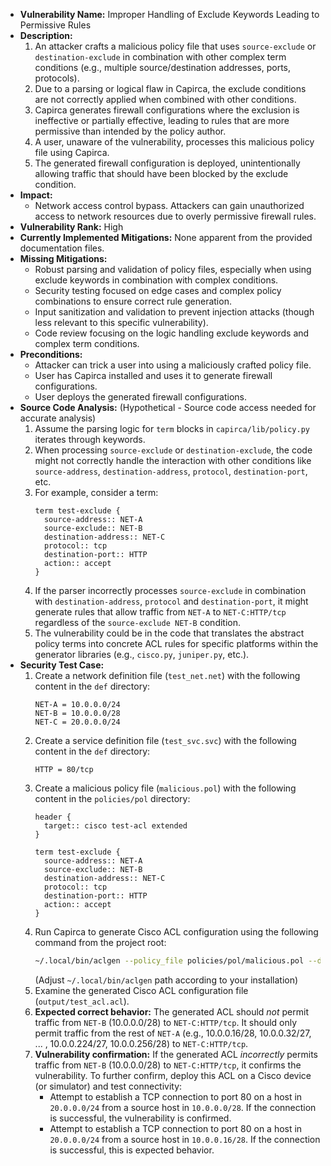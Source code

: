 - **Vulnerability Name:** Improper Handling of Exclude Keywords Leading to Permissive Rules
- **Description:**
    1. An attacker crafts a malicious policy file that uses `source-exclude` or `destination-exclude` in combination with other complex term conditions (e.g., multiple source/destination addresses, ports, protocols).
    2. Due to a parsing or logical flaw in Capirca, the exclude conditions are not correctly applied when combined with other conditions.
    3. Capirca generates firewall configurations where the exclusion is ineffective or partially effective, leading to rules that are more permissive than intended by the policy author.
    4. A user, unaware of the vulnerability, processes this malicious policy file using Capirca.
    5. The generated firewall configuration is deployed, unintentionally allowing traffic that should have been blocked by the exclude condition.
- **Impact:**
    - Network access control bypass. Attackers can gain unauthorized access to network resources due to overly permissive firewall rules.
- **Vulnerability Rank:** High
- **Currently Implemented Mitigations:** None apparent from the provided documentation files.
- **Missing Mitigations:**
    - Robust parsing and validation of policy files, especially when using exclude keywords in combination with complex conditions.
    - Security testing focused on edge cases and complex policy combinations to ensure correct rule generation.
    - Input sanitization and validation to prevent injection attacks (though less relevant to this specific vulnerability).
    - Code review focusing on the logic handling exclude keywords and complex term conditions.
- **Preconditions:**
    - Attacker can trick a user into using a maliciously crafted policy file.
    - User has Capirca installed and uses it to generate firewall configurations.
    - User deploys the generated firewall configurations.
- **Source Code Analysis:**
    (Hypothetical - Source code access needed for accurate analysis)
    1. Assume the parsing logic for `term` blocks in `capirca/lib/policy.py` iterates through keywords.
    2. When processing `source-exclude` or `destination-exclude`, the code might not correctly handle the interaction with other conditions like `source-address`, `destination-address`, `protocol`, `destination-port`, etc.
    3. For example, consider a term:
       ```
       term test-exclude {
         source-address:: NET-A
         source-exclude:: NET-B
         destination-address:: NET-C
         protocol:: tcp
         destination-port:: HTTP
         action:: accept
       }
       ```
    4. If the parser incorrectly processes `source-exclude` in combination with `destination-address`, `protocol` and `destination-port`, it might generate rules that allow traffic from `NET-A` to `NET-C:HTTP/tcp` regardless of the `source-exclude NET-B` condition.
    5. The vulnerability could be in the code that translates the abstract policy terms into concrete ACL rules for specific platforms within the generator libraries (e.g., `cisco.py`, `juniper.py`, etc.).
- **Security Test Case:**
    1. Create a network definition file (`test_net.net`) with the following content in the `def` directory:
       ```
       NET-A = 10.0.0.0/24
       NET-B = 10.0.0.0/28
       NET-C = 20.0.0.0/24
       ```
    2. Create a service definition file (`test_svc.svc`) with the following content in the `def` directory:
       ```
       HTTP = 80/tcp
       ```
    3. Create a malicious policy file (`malicious.pol`) with the following content in the `policies/pol` directory:
       ```
       header {
         target:: cisco test-acl extended
       }

       term test-exclude {
         source-address:: NET-A
         source-exclude:: NET-B
         destination-address:: NET-C
         protocol:: tcp
         destination-port:: HTTP
         action:: accept
       }
       ```
    4. Run Capirca to generate Cisco ACL configuration using the following command from the project root:
       ```bash
       ~/.local/bin/aclgen --policy_file policies/pol/malicious.pol --definitions_directory def --output_directory output
       ```
       (Adjust `~/.local/bin/aclgen` path according to your installation)
    5. Examine the generated Cisco ACL configuration file (`output/test_acl.acl`).
    6. **Expected correct behavior:** The generated ACL should *not* permit traffic from `NET-B` (10.0.0.0/28) to `NET-C:HTTP/tcp`. It should only permit traffic from the rest of `NET-A` (e.g., 10.0.0.16/28, 10.0.0.32/27, ... , 10.0.0.224/27, 10.0.0.256/28) to `NET-C:HTTP/tcp`.
    7. **Vulnerability confirmation:** If the generated ACL *incorrectly* permits traffic from `NET-B` (10.0.0.0/28) to `NET-C:HTTP/tcp`, it confirms the vulnerability. To further confirm, deploy this ACL on a Cisco device (or simulator) and test connectivity:
        - Attempt to establish a TCP connection to port 80 on a host in `20.0.0.0/24` from a source host in `10.0.0.0/28`. If the connection is successful, the vulnerability is confirmed.
        - Attempt to establish a TCP connection to port 80 on a host in `20.0.0.0/24` from a source host in `10.0.0.16/28`. If the connection is successful, this is expected behavior.